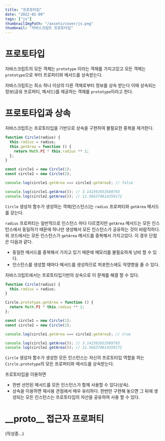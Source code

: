 ```yaml
---
title: "프로토타입"
date: "2022-01-09"
tags: ["js"]
thumbnailImgPath: "/assets/cover/js.png"
thumbnail: "자바스크립트 프로토타입"
---
```


# 프로토타입

자바스크립트의 모든 객체는 `prototype` 이라는 객체를 가지고있고 모든 객체는 `prototype`으로 부터 프로퍼티와 메서드를 상속받는다.

자바스크립트는 최소 하나 이상의 다른 객체로부터 정보를 상속 받는다 이때 상속되는 정보(공유 프로퍼티, 메서드)를 제공하는 객체를 `prototype`이라고 한다.

# 프로토타입과 상속

자바스크립트는 프로토타입을 기반으로 상속을 구현하여 불필요한 중복을 제거한다.

```javascript
function Circle(radius) {
  this.radius = radius;
  this.getArea = function () {
    return Math.PI * this.radius ** 2;
  };
}

const circle1 = new Circle(1);
const circle2 = new Circle(2);

console.log(circle1.getArea === circle2.getArea); // false

console.log(circle1.getArea()); // 3.141592653589793
console.log(circle2.getArea()); // 12.566370614359172
```

`Circle` 생성자 함수가 생성하는 객체(인스턴스)는 `radius` 프로퍼티와 `getArea` 메서드를 갖는다.

`radius` 프로퍼티는 일반적으로 인스턴스 마다 다르겠지만 `getArea` 메서드는 모든 인스턴스에서 동일하기 때문에 하나만 생성해서 모든 인스턴스가 공유하는 것이 바람직하다. 위 코드에서는 모든 인스턴스가 `getArea` 메서드를 중복해서 가지고있다. 이 경우 단점은 다음과 같다.

- 동일한 메서드를 중복해서 가지고 있기 때문에 메모리를 불필요하게 낭비 할 수 있다.
- 인스턴스를 생성할 때마다 메서드를 생성하므로 퍼포먼스에도 악영향을 줄 수 있다.

자바스크립트에서는 프로토타입기반의 상속으로 이 문제를 해결 할 수 있다.

```javascript
function Circle(radius) {
  this.radius = radius;
}

Circle.prototype.getArea = function () {
  return Math.PI * this.radius ** 2;
};

const circle1 = new Circle(1);
const circle2 = new Circle(2);

console.log(circle1.getArea === circle2.getArea); // true

console.log(circle1.getArea()); // 3.141592653589793
console.log(circle2.getArea()); // 12.566370614359172
```

`Circle` 생성자 함수가 생성한 모든 인스턴스는 자신의 프로토타입 역할을 하는 `Circle.prototype`의 모든 프로퍼티와 메서드를 상속받는다.

프로토타입을 이용하면

- 한번 선언된 메서드를 모든 인스턴스가 함께 사용할 수 있다(상속).
- 상속을 이용하면 재사용 관점에서 매우 유리하다. 한번만 구현해 놓으면 그 뒤에 생성되는 모든 인스턴스는 프로토타입의 자산을 공유하여 사용 할 수 있다.

# \_\_proto\_\_ 접근자 프로퍼티

(작성중...)
